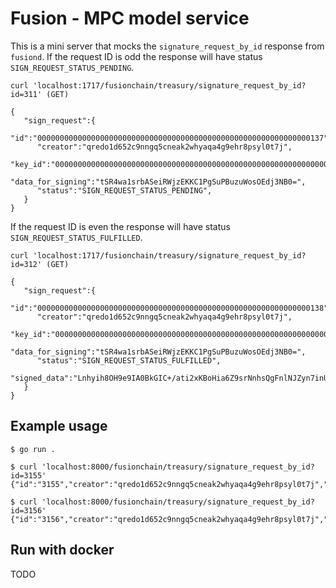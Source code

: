# Fusion - MPC model service

This is a mini server that mocks the `signature_request_by_id` response from `fusiond`. If the request ID is odd the response will have status `SIGN_REQUEST_STATUS_PENDING`.

```
curl 'localhost:1717/fusionchain/treasury/signature_request_by_id?id=311' (GET)
```
```
{
   "sign_request":{
      "id":"0000000000000000000000000000000000000000000000000000000000000137",
      "creator":"qredo1d652c9nngq5cneak2whyaqa4g9ehr8psyl0t7j",
      "key_id":"0000000000000000000000000000000000000000000000000000000000000002",
      "data_for_signing":"tSR4wa1srbASeiRWjzEKKC1PgSuPBuzuWosOEdj3NB0=",
      "status":"SIGN_REQUEST_STATUS_PENDING",
   }
}
```

If the request ID is even the response will have status `SIGN_REQUEST_STATUS_FULFILLED`.

```
curl 'localhost:1717/fusionchain/treasury/signature_request_by_id?id=312' (GET)
```

```
{
   "sign_request":{
      "id":"0000000000000000000000000000000000000000000000000000000000000138",
      "creator":"qredo1d652c9nngq5cneak2whyaqa4g9ehr8psyl0t7j",
      "key_id":"0000000000000000000000000000000000000000000000000000000000000002",
      "data_for_signing":"tSR4wa1srbASeiRWjzEKKC1PgSuPBuzuWosOEdj3NB0=",
      "status":"SIGN_REQUEST_STATUS_FULFILLED",
      "signed_data":"Lnhyih8OH9e9IA0BkGIC+/ati2xKBoHia6Z9srNnhsQgFnlNJZyn7inUunUZ4lAIGIJ/wV1iBV7FmSzrGWsmXQA="
   }
}
```

## Example usage

```
$ go run .
```

```
$ curl 'localhost:8000/fusionchain/treasury/signature_request_by_id?id=3155'
{"id":"3155","creator":"qredo1d652c9nngq5cneak2whyaqa4g9ehr8psyl0t7j","key_id":"0000000000000000000000000000000000000000000000000000000000000001","data_for_signing":"tSR4wa1srbASeiRWjzEKKC1PgSuPBuzuWosOEdj3NB0=","status":"SIGN_REQUEST_STATUS_PENDING"}

$ curl 'localhost:8000/fusionchain/treasury/signature_request_by_id?id=3156'
{"id":"3156","creator":"qredo1d652c9nngq5cneak2whyaqa4g9ehr8psyl0t7j","key_id":"0000000000000000000000000000000000000000000000000000000000000001","data_for_signing":"tSR4wa1srbASeiRWjzEKKC1PgSuPBuzuWosOEdj3NB0=","status":"SIGN_REQUEST_STATUS_FULFILLED","signed_data":"Lnhyih8OH9e9IA0BkGIC+/ati2xKBoHia6Z9srNnhsQgFnlNJZyn7inUunUZ4lAIGIJ/wV1iBV7FmSzrGWsmXQA="}

```

## Run with docker

TODO

